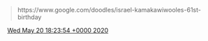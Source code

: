 > https://www\.google\.com/doodles/israel\-kamakawiwooles\-61st\-birthday

<img src="../../media/tweet.ico" width="12" /> [Wed May 20 18:23:54 +0000 2020](https://twitter.com/DromerDenker/status/1263173622086217738)
